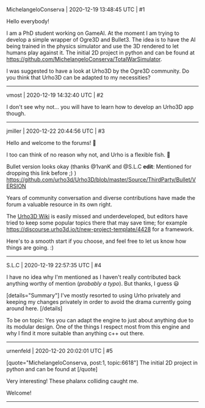 MichelangeloConserva | 2020-12-19 13:48:45 UTC | #1

Hello everybody!

I am a PhD student working on GameAI.
At the moment I am trying to develop a simple wrapper of Ogre3D and Bullet3.
The idea is to have the AI being trained in the physics simulator and use the 3D rendered to let humans play against it.
The initial 2D project in python and can be found at https://github.com/MichelangeloConserva/TotalWarSimulator.

I was suggested to have a look at Urho3D by the Ogre3D community.
Do you think that Urho3D can be adapted to my necessities?

-------------------------

vmost | 2020-12-19 14:32:40 UTC | #2

I don't see why not... you will have to learn how to develop an Urho3D app though.

-------------------------

jmiller | 2020-12-22 20:44:56 UTC | #3

Hello and welcome to the forums! :confetti_ball:

I too can think of no reason why not, and Urho is a flexible fish. :tropical_fish:

Bullet version looks okay (thanks @1vanK and @S.L.C  **edit**: Mentioned for dropping this link before ;) )
  https://github.com/urho3d/Urho3D/blob/master/Source/ThirdParty/Bullet/VERSION

Years of community conversation and diverse contributions have made the forum a valuable resource in its own right.

The [Urho3D Wiki](https://github.com/urho3d/Urho3D/wiki) is easily missed and underdeveloped, but editors have tried to keep some popular topics there that may save time; for example https://discourse.urho3d.io/t/new-project-template/4428 for a framework.

Here's to a smooth start if you choose, and feel free to let us know how things are going. :)

-------------------------

S.L.C | 2020-12-19 22:57:35 UTC | #4

I have no idea why I'm mentioned as I haven't really contributed back anything worthy of mention (*probably a typo*). But thanks, I guess :smiley:



[details="Summary"]
I've mostly resorted to using Urho privately and keeping my changes privately in order to avoid the drama currently going around here.
[/details]

To be on topic: Yes you can adapt the engine to just about anything due to its modular design. One of the things I respect most from this engine and why I find it more suitable than anything c++ out there.

-------------------------

urnenfeld | 2020-12-20 20:02:01 UTC | #5

[quote="MichelangeloConserva, post:1, topic:6618"]
The initial 2D project in python and can be found at 
[/quote]

Very interesting! These phalanx colliding caught me.

Welcome!

-------------------------


